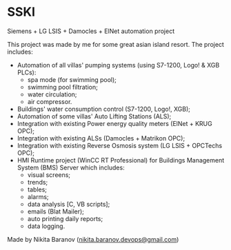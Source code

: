 # SSKI
Siemens + LG LSIS + Damocles + ElNet automation project

This project was made by me for some great asian island resort. The project includes:
- Automation of all villas' pumping systems (using S7-1200, Logo! & XGB PLCs):
  - spa mode (for swimming pool);
  - swimming pool filtration;
  - water circulation;
  - air compressor.
- Buildings' water consumption control (S7-1200, Logo!, XGB);
- Automation of some villas' Auto Lifting Stations (ALS);
- Integration with existing Power energy quality meters (ElNet + KRUG OPC);
- Integration with existing ALSs (Damocles + Matrikon OPC);
- Integration with existing Reverse Osmosis system (LG LSIS + OPCTechs OPC);
- HMI Runtime project (WinCC RT Professional) for Buildings Management System (BMS) Server which includes:
  - visual screens;
  - trends;
  - tables;
  - alarms;
  - data analysis [C, VB scripts];
  - emails (Blat Mailer);
  - auto printing daily reports;
  - data logging.

Made by Nikita Baranov (nikita.baranov.devops@gmail.com)
